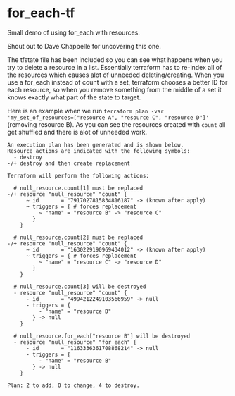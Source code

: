 # for_each-tf
Small demo of using for_each with resources.

Shout out to Dave Chappelle for uncovering this one.

The tfstate file has been included so you can see what happens when you try to delete a resource in a list.
Essentially terraform has to re-index all of the resources which causes alot of unneeded deleting/creating.
When you use a for_each instead of count with a set, terraform chooses a better ID for each resource, so when
you remove something from the middle of a set it knows exactly what part of the state to target.

Here is an example when we run `terraform plan -var 'my_set_of_resources=["resource A", "resource C", "resource D"]'` (removing resource B).
As you can see the resources created with `count` all get shuffled and there is alot of unneeded work.
```
An execution plan has been generated and is shown below.
Resource actions are indicated with the following symbols:
  - destroy
-/+ destroy and then create replacement

Terraform will perform the following actions:

  # null_resource.count[1] must be replaced
-/+ resource "null_resource" "count" {
      ~ id       = "7917027815834816187" -> (known after apply)
      ~ triggers = { # forces replacement
          ~ "name" = "resource B" -> "resource C"
        }
    }

  # null_resource.count[2] must be replaced
-/+ resource "null_resource" "count" {
      ~ id       = "1630229190969434012" -> (known after apply)
      ~ triggers = { # forces replacement
          ~ "name" = "resource C" -> "resource D"
        }
    }

  # null_resource.count[3] will be destroyed
  - resource "null_resource" "count" {
      - id       = "4994212249103566959" -> null
      - triggers = {
          - "name" = "resource D"
        } -> null
    }

  # null_resource.for_each["resource B"] will be destroyed
  - resource "null_resource" "for_each" {
      - id       = "1163336361708868214" -> null
      - triggers = {
          - "name" = "resource B"
        } -> null
    }

Plan: 2 to add, 0 to change, 4 to destroy.
```
